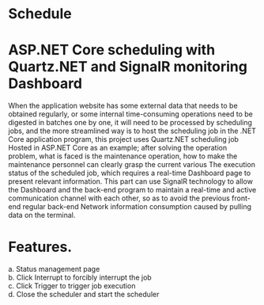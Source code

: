 # Schedule
# ASP.NET Core scheduling with Quartz.NET and SignalR monitoring Dashboard

When the application website has some external data that needs to be obtained regularly, or some internal time-consuming operations need to be digested in batches one by one, it will need to be processed by scheduling jobs, and the more streamlined way is to host the scheduling job in the .NET Core application program, this project uses Quartz.NET scheduling job Hosted in ASP.NET Core as an example; after solving the operation problem, what is faced is the maintenance operation, how to make the maintenance personnel can clearly grasp the current various The execution status of the scheduled job, which requires a real-time Dashboard page to present relevant information. This part can use SignalR technology to allow the Dashboard and the back-end program to maintain a real-time and active communication channel with each other, so as to avoid the previous front-end regular back-end Network information consumption caused by pulling data on the terminal.


# Features.
a. Status management page
<br>
b. Click Interrupt to forcibly interrupt the job
<br>
c. Click Trigger to trigger job execution
<br>
d. Close the scheduler and start the scheduler


